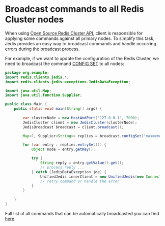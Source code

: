# Broadcast commands to all Redis Cluster nodes

When using [Open Source Redis Cluster API](https://redis.io/docs/reference/cluster-spec/), client is responsible for applying some commands against all primary nodes. To simplify this task, Jedis provides an easy way to broadcast commands and handle occurring errors during the broadcast process.

For example, if we want to update the configuration of the Redis Cluster, we need to broadcast the command [CONFIG SET](https://redis.io/commands/config-set/) to all nodes:

```java
package org.example;
import redis.clients.jedis.*;
import redis.clients.jedis.exceptions.JedisDataException;

import java.util.Map;
import java.util.function.Supplier;

public class Main {
    public static void main(String[] args) {
        
        var clusterNode = new HostAndPort("127.0.0.1", 7000);
        JedisCluster client = new JedisCluster(clusterNode);
        JedisBroadcast broadcast = client.broadcast();

        Map<?, Supplier<String>> replies = broadcast.configSet("maxmemory", "100mb");

        for (var entry : replies.entrySet()) {
            Object node = entry.getKey();

            try {
                String reply = entry.getValue().get();
                // process reply ...
            } catch (JedisDataException jde) {
                UnifiedJedis innerClient = new UnifiedJedis(new Connection((HostAndPort) node));
                // retry command or handle the error
            }
        }
        
    }
}
```

Full list of all commands that can be automatically broadcasted you can find [here](https://github.com/redis/jedis/blob/master/src/main/java/redis/clients/jedis/JedisBroadcast.java).